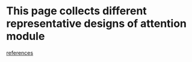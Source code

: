 # This page collects different representative designs of attention module

[references](https://github.com/xmu-xiaoma666/External-Attention-pytorch)
